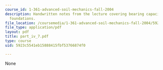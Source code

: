 ```yaml
---
course_id: 1-361-advanced-soil-mechanics-fall-2004
description: Handwritten notes from the lecture covering bearing capacity of shallow
  foundations.
file_location: /coursemedia/1-361-advanced-soil-mechanics-fall-2004/5923c5541eb15888415fbf53766874f0_part_iv_7.pdf
file_type: application/pdf
layout: pdf
title: part_iv_7.pdf
type: course
uid: 5923c5541eb15888415fbf53766874f0

---
```

None